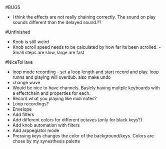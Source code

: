 #BUGS

- I think the effects are not really chaining correctly. The sound on play sounds different than the delayed sound.??


#Unfinished

- Knob is still weird
- Knob scroll speed needs to be calculated by how far its been scrolled. - Small steps are slow, large are fast


#NiceToHave

- loop mode recording - set a loop length and start record and play. loop runns and playing will overdub. also make undo 
- change wave
- Would be nice to have channels. Basicly having multple keyboards with a effectchain and properties for each.
- Record what you playing like midi notes?
- Loop recordings?
- Envelope
- Add filters
- Add different colors for different octaves (only for black keys?)
- Add knob automation with filters
- Add arppegiator mode
- Pressing keys changes the color of the background/keys. Colors are chose by my synesthesis palette
